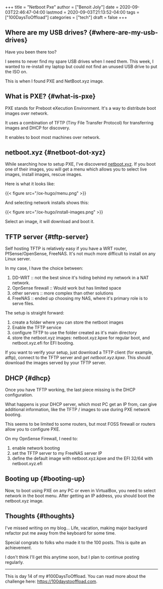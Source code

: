 +++
title = "Netboot Pxe"
author = ["Benoit Joly"]
date = 2020-09-03T22:46:47-04:00
lastmod = 2020-09-03T21:13:52-04:00
tags = ["100DaysToOffload"]
categories = ["tech"]
draft = false
+++

## Where are my USB drives? {#where-are-my-usb-drives}

Have you been there too?

I seems to never find my spare USB drives when I need them. This week, I wanted to re-install my laptop but could not find an unused USB drive to put the ISO on.

This is when I found PXE and NetBoot.xyz image.


## What is PXE? {#what-is-pxe}

PXE stands for Preboot eXecution Environment. It's a way to distribute boot images over network.

It uses a combination of TFTP (Tiny File Transfer Protocol) for transferring images and DHCP for discovery.

It enables to boot most machines over network.


## netboot.xyz {#netboot-dot-xyz}

While searching how to setup PXE, I've discovered [netboot.xyz](#netboot-dot-xyz). If you boot one of their images, you will get a menu which allows you to select live images, install images, rescue images.

Here is what it looks like:

{{< figure src="/ox-hugo/menu.png" >}}

And selecting network installs shows this:

{{< figure src="/ox-hugo/install-images.png" >}}

Select an image, it will download and boot it.


## TFTP server {#tftp-server}

Self hosting TFTP is relatively easy if you have a WRT router, PfSense/OpenSense, FreeNAS. It's not much more difficult to install on any Linux server.

In my case, I have the choice between:

1.  DD-WRT :: not the best since it's hiding behind my network in a NAT network.
2.  OpnSense firewall :: Would work but has limited space
3.  other servers :: more complex than other solutions
4.  FreeNAS :: ended up choosing my NAS, where it's primary role is to serve files.

The setup is straight forward:

1.  create a folder where you can store the netboot images
2.  Enable the TFTP service
3.  configure TFTP to use the folder created as it's main directory
4.  store the netboot.xyz images: netboot.xyz.kpxe for regular boot, and netboot.xyz.efi for EFI booting.

If you want to verify your setup, just download a TFTP client (for example, atftp), connect to the TFTP server and _get netboot.xyz.kpxe_. This should download the images served by your TFTP server.


## DHCP {#dhcp}

Once you have TFTP working, the last piece missing is the DHCP configuration.

What happens is your DHCP server, which most PC get an IP from, can give additional information, like the TFTP / images to use during PXE network booting.

This seems to be limited to some routers, but most FOSS firewall or routers allow you to configure PXE.

On my OpnSense Firewall, I need to:

1.  enable network booting
2.  set the TFTP server to my FreeNAS server IP
3.  define the default image with netboot.xyz.kpxe and the EFI 32/64 with netboot.xyz.efi


## Booting up {#booting-up}

Now, to boot using PXE on any PC or even in VirtualBox, you need to select network in the boot menu. After getting an IP address, you should boot the netboot.xyz image.


## Thoughts {#thoughts}

I've missed writing on my blog... Life, vacation, making major backyard refactor put me away from the keyboard for some time.

Special congrats to folks who made it to the 100 posts. This is quite an achievement.

I don't think I'll get this anytime soon, but I plan to continue posting regularly.

---
This is day 14 of my #100DaysToOffload. You can read more about the challenge here: <https://100daystooffload.com>.

<!--more-->
